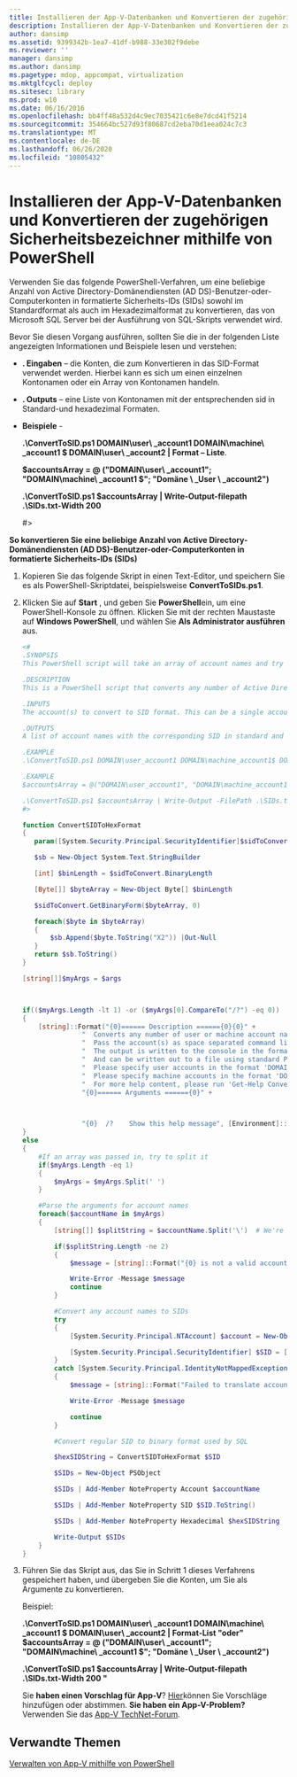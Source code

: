 ```yaml
---
title: Installieren der App-V-Datenbanken und Konvertieren der zugehörigen Sicherheitsbezeichner mithilfe von PowerShell
description: Installieren der App-V-Datenbanken und Konvertieren der zugehörigen Sicherheitsbezeichner mithilfe von PowerShell
author: dansimp
ms.assetid: 9399342b-1ea7-41df-b988-33e302f9debe
ms.reviewer: ''
manager: dansimp
ms.author: dansimp
ms.pagetype: mdop, appcompat, virtualization
ms.mktglfcycl: deploy
ms.sitesec: library
ms.prod: w10
ms.date: 06/16/2016
ms.openlocfilehash: bb4ff48a532d4c9ec7035421c6e8e7dcd41f5214
ms.sourcegitcommit: 354664bc527d93f80687cd2eba70d1eea024c7c3
ms.translationtype: MT
ms.contentlocale: de-DE
ms.lasthandoff: 06/26/2020
ms.locfileid: "10805432"
---
```

# Installieren der App-V-Datenbanken und Konvertieren der zugehörigen Sicherheitsbezeichner mithilfe von PowerShell


Verwenden Sie das folgende PowerShell-Verfahren, um eine beliebige Anzahl von Active Directory-Domänendiensten (AD DS)-Benutzer-oder-Computerkonten in formatierte Sicherheits-IDs (SIDs) sowohl im Standardformat als auch im Hexadezimalformat zu konvertieren, das von Microsoft SQL Server bei der Ausführung von SQL-Skripts verwendet wird.

Bevor Sie diesen Vorgang ausführen, sollten Sie die in der folgenden Liste angezeigten Informationen und Beispiele lesen und verstehen:

-   **. Eingaben** – die Konten, die zum Konvertieren in das SID-Format verwendet werden. Hierbei kann es sich um einen einzelnen Kontonamen oder ein Array von Kontonamen handeln.

-   **. Outputs** – eine Liste von Kontonamen mit der entsprechenden sid in Standard-und hexadezimal Formaten.

-   **Beispiele** -

    **.\\ConvertToSID.ps1 DOMAIN\\user\ _account1 DOMAIN\\machine\ _account1 $ DOMAIN\\user\ _account2 | Format – Liste**.

    **$accountsArray = @ ("DOMAIN\\user\ _account1"; "DOMAIN\\machine\ _account1 $"; "Domäne \ _User \ _account2")**

    **.\\ConvertToSID.ps1 $accountsArray | Write-Output-filepath .\\SIDs.txt-Width 200**

    \#&gt;

**So konvertieren Sie eine beliebige Anzahl von Active Directory-Domänendiensten (AD DS)-Benutzer-oder-Computerkonten in formatierte Sicherheits-IDs (SIDs)**

1. Kopieren Sie das folgende Skript in einen Text-Editor, und speichern Sie es als PowerShell-Skriptdatei, beispielsweise **ConvertToSIDs.ps1**.

2. Klicken Sie auf **Start** , und geben Sie **PowerShell**ein, um eine PowerShell-Konsole zu öffnen. Klicken Sie mit der rechten Maustaste auf **Windows PowerShell**, und wählen Sie **Als Administrator ausführen** aus.

   ```powershell
   <#
   .SYNOPSIS
   This PowerShell script will take an array of account names and try to convert each of them to the corresponding SID in standard and hexadecimal formats.

   .DESCRIPTION
   This is a PowerShell script that converts any number of Active Directory (AD) user or machine accounts into formatted Security Identifiers (SIDs) both in the standard format and in the hexadecimal format used by SQL server when running SQL scripts.

   .INPUTS
   The account(s) to convert to SID format. This can be a single account name or an array of account names. Please see examples below.

   .OUTPUTS
   A list of account names with the corresponding SID in standard and hexadecimal formats

   .EXAMPLE
   .\ConvertToSID.ps1 DOMAIN\user_account1 DOMAIN\machine_account1$ DOMAIN\user_account2 | Format-List

   .EXAMPLE
   $accountsArray = @("DOMAIN\user_account1", "DOMAIN\machine_account1$", "DOMAIN_user_account2")

   .\ConvertToSID.ps1 $accountsArray | Write-Output -FilePath .\SIDs.txt -Width 200
   #>

   function ConvertSIDToHexFormat
   {
      param([System.Security.Principal.SecurityIdentifier]$sidToConvert)

      $sb = New-Object System.Text.StringBuilder

      [int] $binLength = $sidToConvert.BinaryLength

      [Byte[]] $byteArray = New-Object Byte[] $binLength

      $sidToConvert.GetBinaryForm($byteArray, 0)

      foreach($byte in $byteArray)
      {
          $sb.Append($byte.ToString("X2")) |Out-Null
      }
      return $sb.ToString()
   }

   [string[]]$myArgs = $args



   if(($myArgs.Length -lt 1) -or ($myArgs[0].CompareTo("/?") -eq 0))
   {
       [string]::Format("{0}====== Description ======{0}{0}" +
                  "  Converts any number of user or machine account names to string and hexadecimal SIDs.{0}" +
                  "  Pass the account(s) as space separated command line parameters. (For example 'ConvertToSID.exe DOMAIN\\Account1 DOMAIN\\Account2 ...'){0}" +
                  "  The output is written to the console in the format 'Account name    SID as string   SID as hexadecimal'{0}" +
                  "  And can be written out to a file using standard PowerShell redirection{0}" +
                  "  Please specify user accounts in the format 'DOMAIN\username'{0}" +
                  "  Please specify machine accounts in the format 'DOMAIN\machinename$'{0}" +
                  "  For more help content, please run 'Get-Help ConvertToSID.ps1'{0}" +
                  "{0}====== Arguments ======{0}" +



                  "{0}  /?    Show this help message", [Environment]::NewLine)
   }
   else
   {
       #If an array was passed in, try to split it
       if($myArgs.Length -eq 1)
       {
           $myArgs = $myArgs.Split(' ')
       }

       #Parse the arguments for account names
       foreach($accountName in $myArgs)
       {
           [string[]] $splitString = $accountName.Split('\')  # We're looking for the format "DOMAIN\Account" so anything that does not match, we reject

           if($splitString.Length -ne 2)
           {
               $message = [string]::Format("{0} is not a valid account name. Expected format 'Domain\username' for user accounts or 'DOMAIN\machinename$' for machine accounts.", $accountName)

               Write-Error -Message $message
               continue
           }

           #Convert any account names to SIDs
           try
           {
               [System.Security.Principal.NTAccount] $account = New-Object System.Security.Principal.NTAccount($splitString[0], $splitString[1])

               [System.Security.Principal.SecurityIdentifier] $SID = [System.Security.Principal.SecurityIdentifier]($account.Translate([System.Security.Principal.SecurityIdentifier]))
           }
           catch [System.Security.Principal.IdentityNotMappedException]
           {
               $message = [string]::Format("Failed to translate account object '{0}' to a SID. Please verify that this is a valid user or machine account.", $account.ToString())

               Write-Error -Message $message

               continue
           }

           #Convert regular SID to binary format used by SQL

           $hexSIDString = ConvertSIDToHexFormat $SID

           $SIDs = New-Object PSObject

           $SIDs | Add-Member NoteProperty Account $accountName

           $SIDs | Add-Member NoteProperty SID $SID.ToString()

           $SIDs | Add-Member NoteProperty Hexadecimal $hexSIDString

           Write-Output $SIDs
       }
   }
   ```

3. Führen Sie das Skript aus, das Sie in Schritt 1 dieses Verfahrens gespeichert haben, und übergeben Sie die Konten, um Sie als Argumente zu konvertieren.

   Beispiel:

   **.\\ConvertToSID.ps1 DOMAIN\\user\ _account1 DOMAIN\\machine\ _account1 $ DOMAIN\\user\ _account2 | Format-List "oder" $accountsArray = @ ("DOMAIN\\user\ _account1"; "DOMAIN\\machine\ _account1 $"; "Domäne \ _User \ _account2")**

   **.\\ConvertToSID.ps1 $accountsArray | Write-Output-filepath .\\SIDs.txt-Width 200 "**

   Sie **haben einen Vorschlag für App-V**? [Hier](http://appv.uservoice.com/forums/280448-microsoft-application-virtualization)können Sie Vorschläge hinzufügen oder abstimmen. **Sie haben ein App-V-Problem?** Verwenden Sie das [App-V TechNet-Forum](https://social.technet.microsoft.com/Forums/home?forum=mdopappv).

## Verwandte Themen


[Verwalten von App-V mithilfe von PowerShell](administering-app-v-by-using-powershell.md)
